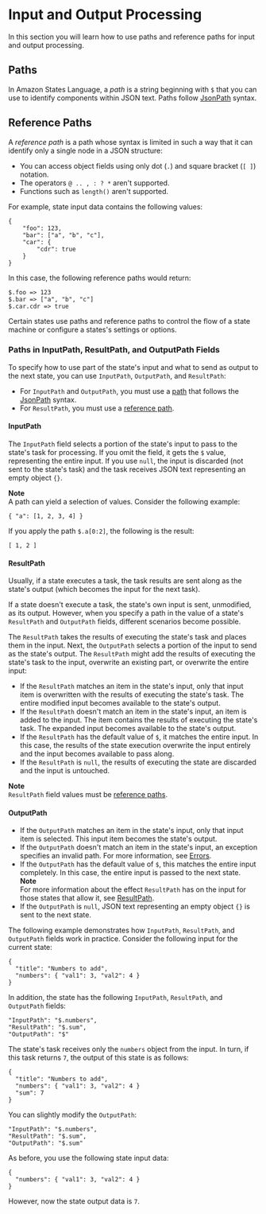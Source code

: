 # Input and Output Processing<a name="amazon-states-language-input-output-processing"></a>

In this section you will learn how to use paths and reference paths for input and output processing\.

## Paths<a name="amazon-states-language-paths"></a>

In Amazon States Language, a *path* is a string beginning with `$` that you can use to identify components within JSON text\. Paths follow [JsonPath](https://github.com/json-path/JsonPath) syntax\.

## Reference Paths<a name="amazon-states-language-reference-paths"></a>

A *reference path* is a path whose syntax is limited in such a way that it can identify only a single node in a JSON structure:
+ You can access object fields using only dot \(`.`\) and square bracket \(`[ ]`\) notation\.
+ The operators `@ .. , : ? *` aren't supported\.
+ Functions such as `length()` aren't supported\.

For example, state input data contains the following values:

```
{
    "foo": 123,
    "bar": ["a", "b", "c"],
    "car": {
        "cdr": true
    }
}
```

In this case, the following reference paths would return:

```
$.foo => 123
$.bar => ["a", "b", "c"]
$.car.cdr => true
```

Certain states use paths and reference paths to control the flow of a state machine or configure a states's settings or options\.

### Paths in InputPath, ResultPath, and OutputPath Fields<a name="amazon-states-language-path-types"></a>

To specify how to use part of the state's input and what to send as output to the next state, you can use `InputPath`, `OutputPath`, and `ResultPath`:
+ For `InputPath` and `OutputPath`, you must use a [path](#amazon-states-language-paths) that follows the [JsonPath](https://github.com/json-path/JsonPath) syntax\.
+ For `ResultPath`, you must use a [reference path](#amazon-states-language-reference-paths)\.

#### InputPath<a name="amazon-states-language-inputpath"></a>

The `InputPath` field selects a portion of the state's input to pass to the state's task for processing\. If you omit the field, it gets the `$` value, representing the entire input\. If you use `null`, the input is discarded \(not sent to the state's task\) and the task receives JSON text representing an empty object `{}`\.

**Note**  
A path can yield a selection of values\. Consider the following example:  

```
{ "a": [1, 2, 3, 4] }
```
If you apply the path `$.a[0:2]`, the following is the result:  

```
[ 1, 2 ]
```

#### ResultPath<a name="amazon-states-language-resultpath"></a>

Usually, if a state executes a task, the task results are sent along as the state's output \(which becomes the input for the next task\)\.

If a state doesn't execute a task, the state's own input is sent, unmodified, as its output\. However, when you specify a path in the value of a state's `ResultPath` and `OutputPath` fields, different scenarios become possible\.

The `ResultPath` takes the results of executing the state's task and places them in the input\. Next, the `OutputPath` selects a portion of the input to send as the state's output\. The `ResultPath` might add the results of executing the state's task to the input, overwrite an existing part, or overwrite the entire input:
+ If the `ResultPath` matches an item in the state's input, only that input item is overwritten with the results of executing the state's task\. The entire modified input becomes available to the state's output\.
+ If the `ResultPath` doesn't match an item in the state's input, an item is added to the input\. The item contains the results of executing the state's task\. The expanded input becomes available to the state's output\.
+ If the `ResultPath` has the default value of `$`, it matches the entire input\. In this case, the results of the state execution overwrite the input entirely and the input becomes available to pass along\.
+ If the `ResultPath` is `null`, the results of executing the state are discarded and the input is untouched\.

**Note**  
 `ResultPath` field values must be [reference paths](#amazon-states-language-reference-paths)\.

#### OutputPath<a name="amazon-states-language-outputpath"></a>
+ If the `OutputPath` matches an item in the state's input, only that input item is selected\. This input item becomes the state's output\.
+ If the `OutputPath` doesn't match an item in the state's input, an exception specifies an invalid path\. For more information, see [Errors](amazon-states-language-errors.md)\.
+ If the `OutputPath` has the default value of `$`, this matches the entire input completely\. In this case, the entire input is passed to the next state\.
**Note**  
For more information about the effect `ResultPath` has on the input for those states that allow it, see [ResultPath](#amazon-states-language-resultpath)\.
+ If the `OutputPath` is `null`, JSON text representing an empty object `{}` is sent to the next state\.

The following example demonstrates how `InputPath`, `ResultPath`, and `OutputPath` fields work in practice\. Consider the following input for the current state:

```
{
  "title": "Numbers to add",
  "numbers": { "val1": 3, "val2": 4 }
}
```

In addition, the state has the following `InputPath`, `ResultPath`, and `OutputPath` fields:

```
"InputPath": "$.numbers",
"ResultPath": "$.sum",
"OutputPath": "$"
```

The state's task receives only the `numbers` object from the input\. In turn, if this task returns `7`, the output of this state is as follows:

```
{
  "title": "Numbers to add",
  "numbers": { "val1": 3, "val2": 4 }
  "sum": 7
}
```

You can slightly modify the `OutputPath`:

```
"InputPath": "$.numbers",
"ResultPath": "$.sum",
"OutputPath": "$.sum"
```

As before, you use the following state input data:

```
{
  "numbers": { "val1": 3, "val2": 4 }
}
```

However, now the state output data is `7`\.
